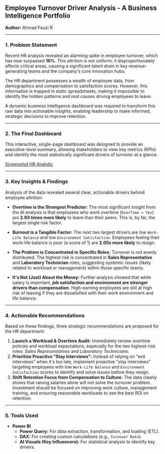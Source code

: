 ## Employee Turnover Driver Analysis - A Business Intelligence Portfolio

**Author:** Ahmad Fauzi R

---
### 1. Problem Statement

Recent HR analysis revealed an alarming spike in employee turnover, which has now surpassed **16%**. This attrition is not uniform; it disproportionately affects critical areas, causing a significant talent drain in key revenue-generating teams and the company's core innovation hubs.

The HR department possesses a wealth of employee data, from demographics and compensation to satisfaction scores. However, this information is trapped in static spreadsheets, making it impossible to identify the hidden patterns and root causes driving employees to leave.

A dynamic business intelligence dashboard was required to transform this raw data into actionable insights, enabling leadership to make informed, strategic decisions to improve retention.

---
### 2. The Final Dashboard

This interactive, single-page dashboard was designed to provide an executive-level summary, allowing stakeholders to view key metrics (KPIs) and identify the most statistically significant drivers of turnover at a glance.

[Screenshot HR Analytic](https://github.com/fauzir96/data-analysis-1/blob/main/Screenshot%20HR%20-%20Turn%20Over.png)

---
### 3. Key Insights & Findings

Analysis of the data revealed several clear, actionable drivers behind employee attrition:

- **Overtime is the Strongest Predictor:** The most significant insight from the AI analysis is that employees who work overtime (`OverTime = Yes`) are **2.93 times more likely** to leave than their peers. This is, by far, the largest single risk factor.
    
- **Burnout is a Tangible Factor:** The next two largest drivers are low `Work-Life Balance` and low `Environment Satisfaction`. Employees feeling their work-life balance is poor (a score of 1) are **2.05x more likely** to resign.
    
- **The Problem is Concentrated in Specific Roles:** Turnover is not evenly distributed. The highest risk is concentrated in **Sales Representative** and **Laboratory Technician** roles, suggesting systemic issues (likely related to workload or management) within those specific teams.
    
- **It's Not (Just) About the Money:** Further analysis showed that while salary is important, **job satisfaction and environment are stronger drivers than compensation**. High-earning employees are still at high risk of leaving if they are dissatisfied with their work environment and life balance.
    

---
### 4. Actionable Recommendations

Based on these findings, three strategic recommendations are proposed for the HR department:

1. **Launch a Workload & Overtime Audit:** Immediately review overtime policies and workload expectations, especially for the two highest-risk roles: _Sales Representatives_ and _Laboratory Technicians_.
2. **Prioritize Proactive "Stay Interviews":** Instead of relying on "exit interviews" when it's too late, implement proactive "stay interviews" targeting employees with low `Work-Life Balance` and `Environment Satisfaction` scores to identify and solve issues before they resign.
3. **Shift Retention Focus from Compensation to Culture:** The data clearly shows that raising salaries alone will not solve the turnover problem. Investment should be focused on improving work culture, management training, and ensuring reasonable workloads to see the best ROI on retention.

---
### 5. Tools Used

- **Power BI**
    - **Power Query:** For data extraction, transformation, and loading (ETL).
    - **DAX:** For creating custom calculations (e.g., `Turnover Rate`).
    - **AI Visuals (Key Influencers):** For statistical analysis to identify key drivers.
